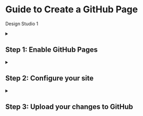 # Guide to Create a GitHub Page 

Design Studio 1 

<details id=1>
<summary><h2>Step 1: Enable GitHub Pages</h2></summary>

Let's create a website and host on GitHub together! _

### :keyboard: Activity: Enable GitHub Pages

1. Open a new browser tab, and work on the steps in your second tab while you read the instructions in this tab.
1. Under your repository name, click **Settings**.
1. Click **Pages**, in the "GitHub Pages" section, use the Source drop-down, then select **main branch**.
1. Wait about _one minute_, then refresh this page for the next step.
   > Turning on GitHub Pages creates a deployment of your repository. GitHub Actions may take up to a minute to respond while waiting for the deployment. Future steps will be about 20 seconds; this step is slower.

</details>


<details id=2>
<summary><h2>Step 2: Configure your site</h2></summary>

_You turned on GitHub Pages! :tada:_

We will create a website by first creating an HTML page. Let's name it index.html. You can call it whatever you want but the most importantly, the ending has to be .html.  

### :keyboard: Activity: Configure your site

1. Open up a text editor.  
1. Copy and paste the template provided for you. 
1. Play around with the HTML and CSS!! :tada:  

</details>


<details id=5>
<summary><h2>Step 3: Upload your changes to GitHub</h2></summary>

### :keyboard: Activity: Upload your changes  

In your GitHub Desktop application
1. Click **Commit to main**.
1. Click **Push origin**.
1. Wait about 20 seconds then refresh your site to see your changes.

</details>


